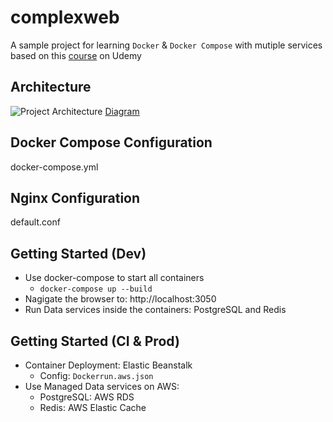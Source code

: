 # complexweb

A sample project for learning `Docker` & `Docker Compose` with mutiple services based on this [course](https://www.udemy.com/docker-and-kubernetes-the-complete-guide/) on Udemy

## Architecture
![Project Architecture](https://www.lucidchart.com/publicSegments/view/3373a7af-060f-42d5-a9e9-50d763bf7d6f/image.png)
[Diagram](https://www.lucidchart.com/invitations/accept/7938cd15-5ed8-4436-95ce-589702b9fafd)

## Docker Compose Configuration
docker-compose.yml

## Nginx Configuration
default.conf

## Getting Started (Dev)
- Use docker-compose to start all containers
  - `docker-compose up --build`
- Nagigate the browser to: http://localhost:3050
- Run Data services inside the containers: PostgreSQL and Redis

## Getting Started (CI & Prod)
- Container Deployment: Elastic Beanstalk
  - Config: `Dockerrun.aws.json`
- Use Managed Data services on AWS: 
  - PostgreSQL: AWS RDS
  - Redis: AWS Elastic Cache
